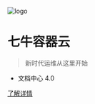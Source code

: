 <!-- _coverpage.md -->

![logo](_media/logo-blue.png)

# 七牛容器云

> 新时代运维从这里开始

- 文档中心 4.0

[了解详情](introduction/product-introduction.md)
